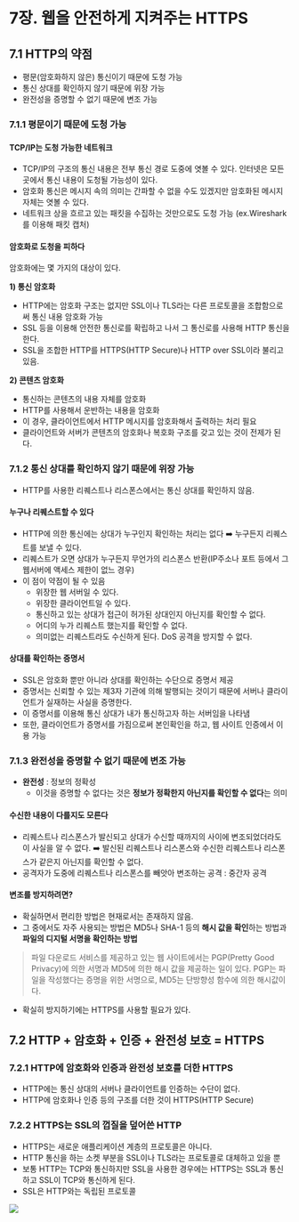 # 7장. 웹을 안전하게 지켜주는 HTTPS

## 7.1 HTTP의 약점
- 평문(암호화하지 않은) 통신이기 때문에 도청 가능
- 통신 상대를 확인하지 않기 때문에 위장 가능
- 완전성을 증명할 수 없기 때문에 변조 가능

### 7.1.1 평문이기 때문에 도청 가능
#### TCP/IP는 도청 가능한 네트워크
  - TCP/IP의 구조의 통신 내용은 전부 통신 경로 도중에 엿볼 수 있다. 인터넷은 모든 곳에서 통신 내용이 도청될 가능성이 있다.
  - 암호화 통신은 메시지 속의 의미는 간파할 수 없을 수도 있겠지만 암호화된 메시지 자체는 엿볼 수 있다.
  - 네트워크 상을 흐르고 있는 패킷을 수집하는 것만으로도 도청 가능 (ex.Wireshark를 이용해 패킷 캡처)
#### 암호화로 도청을 피하다
암호화에는 몇 가지의 대상이 있다.


**1) 통신 암호화**
- HTTP에는 암호화 구조는 없지만 SSL이나 TLS라는 다른 프로토콜을 조합함으로써 통신 내용 암호화 가능
- SSL 등을 이용해 안전한 통신로를 확립하고 나서 그 통신로를 사용해 HTTP 통신을 한다.
- SSL을 조합한 HTTP를 HTTPS(HTTP Secure)나 HTTP over SSL이라 불리고 있음.


**2) 콘텐츠 암호화**
- 통신하는 콘텐츠의 내용 자체를 암호화
- HTTP를 사용해서 운반하는 내용을 암호화
- 이 경우, 클라이언트에서 HTTP 메시지를 암호화해서 출력하는 처리 필요
- 클라이언트와 서버가 콘텐츠의 암호화나 복호화 구조를 갖고 있는 것이 전제가 된다.

### 7.1.2 통신 상대를 확인하지 않기 때문에 위장 가능
- HTTP를 사용한 리퀘스트나 리스폰스에서는 통신 상대를 확인하지 않음.

#### 누구나 리퀘스트할 수 있다
- HTTP에 의한 통신에는 상대가 누구인지 확인하는 처리는 없다 ➡️ 누구든지 리퀘스트를 보낼 수 있다.
- 리퀘스트가 오면 상대가 누구든지 무언가의 리스폰스 반환(IP주소나 포트 등에서 그 웹서버에 액세스 제한이 없느 경우)
- 이 점이 약점이 될 수 있음
  - 위장한 웹 서버일 수 있다.
  - 위장한 클라이언트일 수 있다.
  - 통신하고 있는 상대가 접근이 허가된 상대인지 아닌지를 확인할 수 없다.
  - 어디의 누가 리퀘스트 했는지를 확인할 수 없다.
  - 의미없는 리퀘스트라도 수신하게 된다. DoS 공격을 방지할 수 없다.

#### 상대를 확인하는 증명서
- SSL은 암호화 뿐만 아니라 상대를 확인하는 수단으로 증명서 제공
- 증명서는 신뢰할 수 있는 제3자 기관에 의해 발행되는 것이기 때문에 서버나 클라이언트가 실재하는 사실을 증명한다.
- 이 증명서를 이용해 통신 상대가 내가 통신하고자 하는 서버임을 나타냄
- 또한, 클라이언트가 증명서를 가짐으로써 본인확인을 하고, 웹 사이트 인증에서 이용 가능

### 7.1.3 완전성을 증명할 수 없기 때문에 변조 가능
- **완전성** : 정보의 정확성
  - 이것을 증명할 수 없다는 것은 **정보가 정확한지 아닌지를 확인할 수 없다**는 의미
 
#### 수신한 내용이 다를지도 모른다
- 리퀘스트나 리스폰스가 발신되고 상대가 수신할 때까지의 사이에 변조되었더라도 이 사실을 알 수 없다.
  ➡️ 발신된 리퀘스트나 리스폰스와 수신한 리퀘스트나 리스폰스가 같은지 아닌지를 확인할 수 없다.
- 공격자가 도중에 리퀘스트나 리스폰스를 빼앗아 변조하는 공격 : 중간자 공격

#### 변조를 방지하려면?
- 확실하면서 편리한 방법은 현재로서는 존재하지 않음.
- 그 중에서도 자주 사용되는 방법은 MD5나 SHA-1 등의 **해시 값을 확인**하는 방법과 **파일의 디지털 서명을 확인하는 방법**
> 파일 다운로드 서비스를 제공하고 있는 웹 사이트에서는 PGP(Pretty Good Privacy)에 의한 서명과 MD5에 의한 해시 값을 제공하는 일이 있다. PGP는 파일을 작성했다는 증명을 위한 서명으로, MD5는 단방향성 함수에 의한 해시값이다.

- 확실히 방지하기에는 HTTPS를 사용할 필요가 있다.

## 7.2 HTTP + 암호화 + 인증 + 완전성 보호 = HTTPS

### 7.2.1 HTTP에 암호화와 인증과 완전성 보호를 더한 HTTPS
- HTTP에는 통신 상대의 서버나 클라이언트를 인증하는 수단이 없다.
- HTTP에 암호화나 인증 등의 구조를 더한 것이 HTTPS(HTTP Secure)

### 7.2.2 HTTPS는 SSL의 껍질을 덮어쓴 HTTP
- HTTPS는 새로운 애플리케이션 계층의 프로토콜은 아니다.
- HTTP 통신을 하는 소켓 부분을 SSL이나 TLS라는 프로토콜로 대체하고 있을 뿐
- 보통 HTTP는 TCP와 통신하지만 SSL을 사용한 경우에는 HTTPS는 SSL과 통신하고 SSL이 TCP와 통신하게 된다.
- SSL은 HTTP와는 독립된 프로토콜


![](https://encrypted-tbn0.gstatic.com/images?q=tbn:ANd9GcSSTRXywQKcRMT7B6XqMC1AMWmDHX-MK_H1vw&s)
